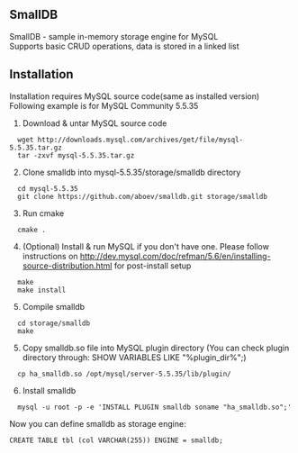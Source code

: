 ## SmallDB

SmallDB - sample in-memory storage engine for MySQL  
Supports basic CRUD operations, data is stored in a linked list

## Installation

Installation requires MySQL source code(same as installed version)  
Following example is for MySQL Community 5.5.35  

1. Download & untar MySQL source code  

```
  wget http://downloads.mysql.com/archives/get/file/mysql-5.5.35.tar.gz
  tar -zxvf mysql-5.5.35.tar.gz
```
2. Clone smalldb into mysql-5.5.35/storage/smalldb directory

```
  cd mysql-5.5.35
  git clone https://github.com/aboev/smalldb.git storage/smalldb
```
3. Run cmake

```
  cmake .
```
4. (Optional) Install & run MySQL if you don't have one. Please follow instructions on http://dev.mysql.com/doc/refman/5.6/en/installing-source-distribution.html for post-install setup  

```
  make  
  make install
```
5. Compile smalldb 

```
  cd storage/smalldb  
  make
```
5. Copy smalldb.so file into MySQL plugin directory (You can check plugin directory through: SHOW VARIABLES LIKE "%plugin_dir%";)  

```
  cp ha_smalldb.so /opt/mysql/server-5.5.35/lib/plugin/
```
6. Install smalldb

```
  mysql -u root -p -e 'INSTALL PLUGIN smalldb soname "ha_smalldb.so";'
```

Now you can define smalldb as storage engine:  
```
CREATE TABLE tbl (col VARCHAR(255)) ENGINE = smalldb;
```
